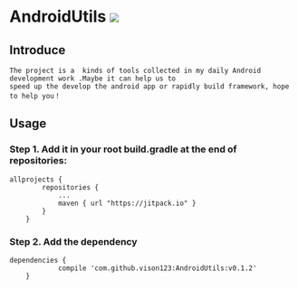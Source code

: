 # AndroidUtils [![](https://jitpack.io/v/vison123/AndroidUtils.svg)](https://jitpack.io/#vison123/AndroidUtils)
## Introduce
    The project is a  kinds of tools collected in my daily Android development work .Maybe it can help us to 
    speed up the develop the android app or rapidly build framework, hope to help you！
## Usage   
### Step 1. Add it in your root build.gradle at the end of repositories:
```
allprojects {
		repositories {
			...
			maven { url "https://jitpack.io" }
		}
	}
  ```
### Step 2. Add the dependency
```
dependencies {
	        compile 'com.github.vison123:AndroidUtils:v0.1.2'
	}
```

